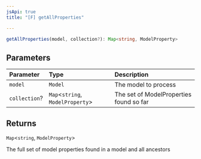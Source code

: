 ```yaml
---
jsApi: true
title: "[F] getAllProperties"

---
```

```ts
getAllProperties(model, collection?): Map<string, ModelProperty>
```

## Parameters

| Parameter | Type | Description |
| :------ | :------ | :------ |
| `model` | `Model` | The model to process |
| `collection`? | `Map`<`string`, `ModelProperty`\> | The set of ModelProperties found so far |

## Returns

`Map`<`string`, `ModelProperty`\>

The full set of model properties found in a model and all ancestors
